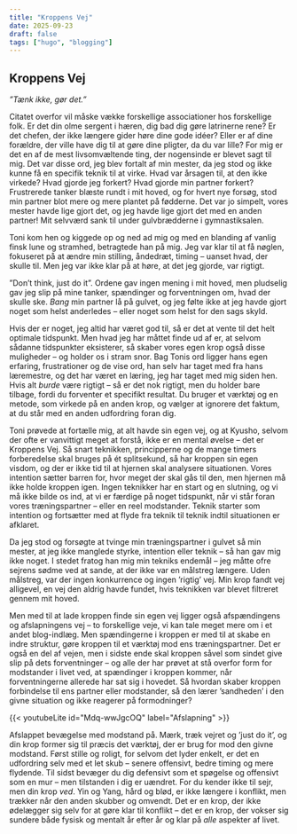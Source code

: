 ```yaml
---
title: "Kroppens Vej"
date: 2025-09-23
draft: false
tags: ["hugo", "blogging"]
---
```


## Kroppens Vej

<em>”Tænk ikke, gør det.”</em>

Citatet overfor vil måske vække forskellige associationer hos forskellige folk. Er det din olme sergent i hæren, dig bad dig gøre latrinerne rene? Er det chefen, der ikke længere gider høre dine gode idéer? Eller er af dine forældre, der ville have dig til at gøre dine pligter, da du var lille? For mig er det en af de mest livsomvæltende ting, der nogensinde er blevet sagt til mig. Det var disse ord, jeg blev fortalt af min mester, da jeg stod og ikke kunne få en specifik teknik til at virke. Hvad var årsagen til, at den ikke virkede? Hvad gjorde jeg forkert? Hvad gjorde min partner forkert? Frustrerede tanker blæste rundt i mit hoved, og for hvert nye forsøg, stod min partner blot mere og mere plantet på fødderne. Det var jo simpelt, vores mester havde lige gjort det, og jeg havde lige gjort det med en anden partner! Mit selvværd sank til under gulvbrædderne i gymnastiksalen. 

Toni kom hen og kiggede op og ned ad mig og med en blanding af vanlig finsk lune og stramhed, betragtede han på mig. Jeg var klar til at få nøglen, fokuseret på at ændre min stilling, åndedræt, timing – uanset hvad, der skulle til. Men jeg var ikke klar på at høre, at det jeg gjorde, var rigtigt. 

”Don’t think, just do it”. Ordene gav ingen mening i mit hoved, men pludselig gav jeg slip på mine tanker, spændinger og forventningen om, hvad der skulle ske. <em>Bang</em> min partner lå på gulvet, og jeg følte ikke at jeg havde gjort noget som helst anderledes – eller noget som helst for den sags skyld. 

Hvis der er noget, jeg altid har været god til, så er det at vente til det helt optimale tidspunkt. Men hvad jeg har måttet finde ud af er, at selvom sådanne tidspunkter eksisterer, så skaber vores egen krop også disse muligheder – og holder os i stram snor. Bag Tonis ord ligger hans egen erfaring, frustrationer og de vise ord, han selv har taget med fra hans læremestre, og det har været en læring, jeg har taget med mig siden hen. Hvis alt <em>burde</em> være rigtigt – så er det nok rigtigt, men du holder bare tilbage, fordi du forventer et specifikt resultat. Du bruger et værktøj og en metode, som virkede på en anden krop, og vælger at ignorere det faktum, at du står med en anden udfordring foran dig. 

Toni prøvede at fortælle mig, at alt havde sin egen vej, og at Kyusho, selvom der ofte er vanvittigt meget at forstå, ikke er en mental øvelse – det er Kroppens Vej. Så snart teknikken, principperne og de mange timers forberedelse skal bruges på ét splitsekund, så har kroppen sin egen visdom, og der er ikke tid til at hjernen skal analysere situationen. Vores intention sætter barren for, hvor meget der skal gås til den, men hjernen må ikke holde kroppen igen. Ingen teknikker har en start og en slutning, og vi må ikke bilde os ind, at vi er færdige på noget tidspunkt, når vi står foran vores træningspartner – eller en reel modstander. Teknik starter som intention og fortsætter med at flyde fra teknik til teknik indtil situationen er afklaret.

Da jeg stod og forsøgte at tvinge min træningspartner i gulvet så min mester, at jeg ikke manglede styrke, intention eller teknik – så han gav mig ikke noget. I stedet fratog han mig min tekniks endemål – jeg måtte ofre sejrens sødme ved at sande, at der ikke var en målstreg længere. Uden målstreg, var der ingen konkurrence og ingen ’rigtig’ vej. Min krop fandt vej alligevel, en vej den aldrig havde fundet, hvis teknikken var blevet filtreret gennem mit hoved. 

Men med til at lade kroppen finde sin egen vej ligger også afspændingens og afslapningens vej – to forskellige veje, vi kan tale meget mere om i et andet blog-indlæg. Men spændingerne i kroppen er med til at skabe en indre struktur, gøre kroppen til et værktøj mod ens træningspartner. Det er også en del af vejen, men i sidste ende skal kroppen såvel som sindet give slip på dets forventninger – og alle der har prøvet at stå overfor form for modstander i livet ved, at spændinger i kroppen kommer, når forventningerne allerede har sat sig i hovedet. Så hvordan skaber kroppen forbindelse til ens partner eller modstander, så den lærer ’sandheden’ i den givne situation og ikke reagerer på formodninger?

{{< youtubeLite id="Mdq-wwJgcOQ" label="Afslapning" >}}

Afslappet bevægelse med modstand på. Mærk, træk vejret og ’just do it’, og din krop former sig til præcis det værktøj, der er brug for mod den givne modstand. Først stille og roligt, for selvom det lyder enkelt, er det en udfordring selv med et let skub – senere offensivt, bedre timing og mere flydende. Til sidst bevæger du dig defensivt som et spøgelse og offensivt som en mur – men tilstanden i dig er uændret. For du kender ikke til sejr, men din krop <em>ved</em>. Yin og Yang, hård og blød, er ikke længere i konflikt, men trækker når den anden skubber og omvendt. Det er en krop, der ikke ødelægger sig selv for at gøre klar til konflikt – det er en krop, der vokser sig sundere både fysisk og mentalt år efter år og klar på <em>alle</em> aspekter af livet. 

